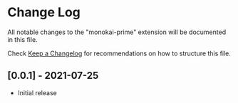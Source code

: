 # Change Log

All notable changes to the "monokai-prime" extension will be documented in this file.

Check [Keep a Changelog](http://keepachangelog.com/) for recommendations on how to structure this file.

## [0.0.1] - 2021-07-25

- Initial release
